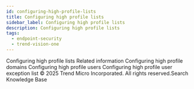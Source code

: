 ```yaml
---
id: configuring-high-profile-lists
title: Configuring high profile lists
sidebar_label: Configuring high profile lists
description: Configuring high profile lists
tags:
  - endpoint-security
  - trend-vision-one
---
```


 Configuring high profile lists Related information Configuring high profile domains Configuring high profile users Configuring high profile user exception list © 2025 Trend Micro Incorporated. All rights reserved.Search Knowledge Base